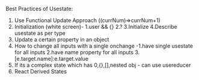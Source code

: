 Best Practices of Usestate:
1. Use Functional Update Approach ((currNum)=>currNum+1)
2. Initialization (white screen)- 1.user && {}
                                  2.?
                                  3.Initialize
                                  4.Describe usestate as per type
3. Update a certain property in an object
4. How to change all inputs with a single onchange -1.have single usestate for all inputs
                                                    2.have name property for all inputs
                                                    3.[e.target.name]:e.target.value
5. If its a complex state which has 0,{},[],nested obj - can use usereducer
6. React Derived States